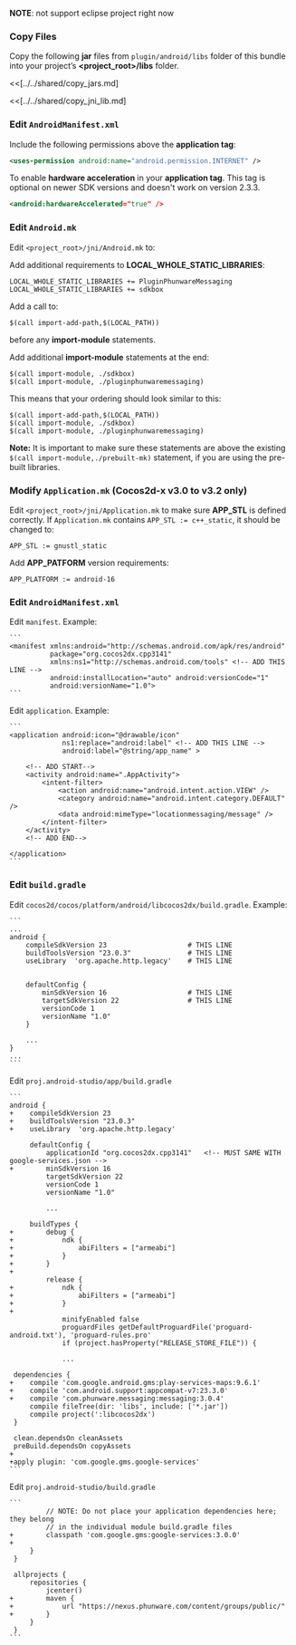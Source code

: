 **NOTE**: not support eclipse project right now

### Copy Files
Copy the following __jar__ files from `plugin/android/libs` folder of this
bundle into your project’s __<project_root>/libs__ folder.

<<[../../shared/copy_jars.md]

<<[../../shared/copy_jni_lib.md]


### Edit `AndroidManifest.xml`
Include the following permissions above the __application tag__:
```xml
<uses-permission android:name="android.permission.INTERNET" />
```

To enable __hardware acceleration__ in your __application tag__. This tag is
optional on newer SDK versions and doesn't work on version 2.3.3.
```xml
<android:hardwareAccelerated="true" />
```

### Edit `Android.mk`
Edit `<project_root>/jni/Android.mk` to:

Add additional requirements to __LOCAL_WHOLE_STATIC_LIBRARIES__:
```
LOCAL_WHOLE_STATIC_LIBRARIES += PluginPhunwareMessaging
LOCAL_WHOLE_STATIC_LIBRARIES += sdkbox
```

Add a call to:
```
$(call import-add-path,$(LOCAL_PATH))
```
before any __import-module__ statements.

Add additional __import-module__ statements at the end:
```
$(call import-module, ./sdkbox)
$(call import-module, ./pluginphunwaremessaging)
```

This means that your ordering should look similar to this:
```
$(call import-add-path,$(LOCAL_PATH))
$(call import-module, ./sdkbox)
$(call import-module, ./pluginphunwaremessaging)
```

  __Note:__ It is important to make sure these statements are above the existing `$(call import-module,./prebuilt-mk)` statement, if you are using the pre-built libraries.

### Modify `Application.mk` (Cocos2d-x v3.0 to v3.2 only)
Edit `<project_root>/jni/Application.mk` to make sure __APP_STL__ is defined
correctly. If `Application.mk` contains `APP_STL := c++_static`, it should be
changed to:
```
APP_STL := gnustl_static
```

Add __APP_PATFORM__ version requirements:
```
APP_PLATFORM := android-16
```

### Edit `AndroidManifest.xml`

Edit `manifest`. Example:

    ```
    <manifest xmlns:android="http://schemas.android.com/apk/res/android"
              package="org.cocos2dx.cpp3141"
              xmlns:ns1="http://schemas.android.com/tools" <!-- ADD THIS LINE -->
              android:installLocation="auto" android:versionCode="1"
              android:versionName="1.0">
    ```

Edit `application`. Example:

    ```
    <application android:icon="@drawable/icon"
                 ns1:replace="android:label" <!-- ADD THIS LINE -->
                 android:label="@string/app_name" >

        <!-- ADD START-->
        <activity android:name=".AppActivity">
            <intent-filter>
                <action android:name="android.intent.action.VIEW" />
                <category android:name="android.intent.category.DEFAULT" />
                <data android:mimeType="locationmessaging/message" />
            </intent-filter>
        </activity>
        <!-- ADD END-->

    </application>
    ```

### Edit `build.gradle`

Edit `cocos2d/cocos/platform/android/libcocos2dx/build.gradle`. Example:

    ```
    ...
    android {
        compileSdkVersion 23                    # THIS LINE
        buildToolsVersion "23.0.3"              # THIS LINE
        useLibrary  'org.apache.http.legacy'    # THIS LINE


        defaultConfig {
            minSdkVersion 16                    # THIS LINE
            targetSdkVersion 22                 # THIS LINE
            versionCode 1
            versionName "1.0"
        }

        ...
    }
    ...
    ```

Edit `proj.android-studio/app/build.gradle`


    ```
    android {
    +    compileSdkVersion 23
    +    buildToolsVersion "23.0.3"
    +    useLibrary  'org.apache.http.legacy'

         defaultConfig {
             applicationId "org.cocos2dx.cpp3141"   <!-- MUST SAME WITH google-services.json -->
    +        minSdkVersion 16
             targetSdkVersion 22
             versionCode 1
             versionName "1.0"

             ...

         buildTypes {
    +        debug {
    +            ndk {
    +                abiFilters = ["armeabi"]
    +            }
    +        }
    +
             release {
    +            ndk {
    +                abiFilters = ["armeabi"]
    +            }
    +
                 minifyEnabled false
                 proguardFiles getDefaultProguardFile('proguard-android.txt'), 'proguard-rules.pro'
                 if (project.hasProperty("RELEASE_STORE_FILE")) {

                 ...

     dependencies {
    +    compile 'com.google.android.gms:play-services-maps:9.6.1'
    +    compile 'com.android.support:appcompat-v7:23.3.0'
    +    compile 'com.phunware.messaging:messaging:3.0.4'
         compile fileTree(dir: 'libs', include: ['*.jar'])
         compile project(':libcocos2dx')
     }

     clean.dependsOn cleanAssets
     preBuild.dependsOn copyAssets
    +
    +apply plugin: 'com.google.gms.google-services'
    ```

Edit `proj.android-studio/build.gradle`

    ```
             // NOTE: Do not place your application dependencies here; they belong
             // in the individual module build.gradle files
    +        classpath 'com.google.gms:google-services:3.0.0'
    +
         }
     }

     allprojects {
         repositories {
             jcenter()
    +        maven {
    +            url "https://nexus.phunware.com/content/groups/public/"
    +        }
         }
     }
    ```
